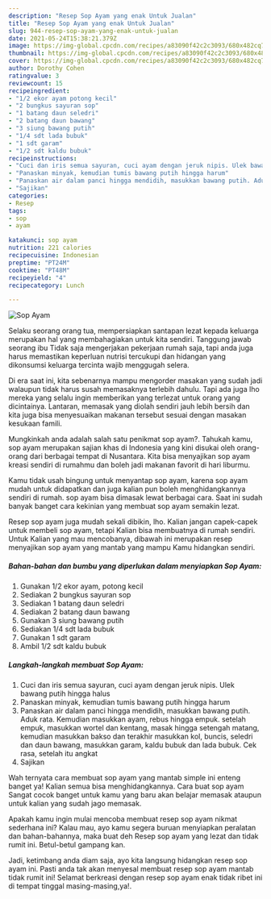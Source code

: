```yaml
---
description: "Resep Sop Ayam yang enak Untuk Jualan"
title: "Resep Sop Ayam yang enak Untuk Jualan"
slug: 944-resep-sop-ayam-yang-enak-untuk-jualan
date: 2021-05-24T15:38:21.379Z
image: https://img-global.cpcdn.com/recipes/a83090f42c2c3093/680x482cq70/sop-ayam-foto-resep-utama.jpg
thumbnail: https://img-global.cpcdn.com/recipes/a83090f42c2c3093/680x482cq70/sop-ayam-foto-resep-utama.jpg
cover: https://img-global.cpcdn.com/recipes/a83090f42c2c3093/680x482cq70/sop-ayam-foto-resep-utama.jpg
author: Dorothy Cohen
ratingvalue: 3
reviewcount: 15
recipeingredient:
- "1/2 ekor ayam potong kecil"
- "2 bungkus sayuran sop"
- "1 batang daun seledri"
- "2 batang daun bawang"
- "3 siung bawang putih"
- "1/4 sdt lada bubuk"
- "1 sdt garam"
- "1/2 sdt kaldu bubuk"
recipeinstructions:
- "Cuci dan iris semua sayuran, cuci ayam dengan jeruk nipis. Ulek bawang putih hingga halus"
- "Panaskan minyak, kemudian tumis bawang putih hingga harum"
- "Panaskan air dalam panci hingga mendidih, masukkan bawang putih. Aduk rata. Kemudian masukkan ayam, rebus hingga empuk. setelah empuk, masukkan wortel dan kentang, masak hingga setengah matang, kemudian masukkan bakso dan terakhir masukkan kol, buncis, seledri dan daun bawang, masukkan garam, kaldu bubuk dan lada bubuk. Cek rasa, setelah itu angkat"
- "Sajikan"
categories:
- Resep
tags:
- sop
- ayam

katakunci: sop ayam 
nutrition: 221 calories
recipecuisine: Indonesian
preptime: "PT24M"
cooktime: "PT48M"
recipeyield: "4"
recipecategory: Lunch

---
```



![Sop Ayam](https://img-global.cpcdn.com/recipes/a83090f42c2c3093/680x482cq70/sop-ayam-foto-resep-utama.jpg)

Selaku seorang orang tua, mempersiapkan santapan lezat kepada keluarga merupakan hal yang membahagiakan untuk kita sendiri. Tanggung jawab seorang ibu Tidak saja mengerjakan pekerjaan rumah saja, tapi anda juga harus memastikan keperluan nutrisi tercukupi dan hidangan yang dikonsumsi keluarga tercinta wajib menggugah selera.

Di era  saat ini, kita sebenarnya mampu mengorder masakan yang sudah jadi walaupun tidak harus susah memasaknya terlebih dahulu. Tapi ada juga lho mereka yang selalu ingin memberikan yang terlezat untuk orang yang dicintainya. Lantaran, memasak yang diolah sendiri jauh lebih bersih dan kita juga bisa menyesuaikan makanan tersebut sesuai dengan masakan kesukaan famili. 



Mungkinkah anda adalah salah satu penikmat sop ayam?. Tahukah kamu, sop ayam merupakan sajian khas di Indonesia yang kini disukai oleh orang-orang dari berbagai tempat di Nusantara. Kita bisa menyajikan sop ayam kreasi sendiri di rumahmu dan boleh jadi makanan favorit di hari liburmu.

Kamu tidak usah bingung untuk menyantap sop ayam, karena sop ayam mudah untuk didapatkan dan juga kalian pun boleh menghidangkannya sendiri di rumah. sop ayam bisa dimasak lewat berbagai cara. Saat ini sudah banyak banget cara kekinian yang membuat sop ayam semakin lezat.

Resep sop ayam juga mudah sekali dibikin, lho. Kalian jangan capek-capek untuk membeli sop ayam, tetapi Kalian bisa membuatnya di rumah sendiri. Untuk Kalian yang mau mencobanya, dibawah ini merupakan resep menyajikan sop ayam yang mantab yang mampu Kamu hidangkan sendiri.

<!--inarticleads1-->

##### Bahan-bahan dan bumbu yang diperlukan dalam menyiapkan Sop Ayam:

1. Gunakan 1/2 ekor ayam, potong kecil
1. Sediakan 2 bungkus sayuran sop
1. Sediakan 1 batang daun seledri
1. Sediakan 2 batang daun bawang
1. Gunakan 3 siung bawang putih
1. Sediakan 1/4 sdt lada bubuk
1. Gunakan 1 sdt garam
1. Ambil 1/2 sdt kaldu bubuk




<!--inarticleads2-->

##### Langkah-langkah membuat Sop Ayam:

1. Cuci dan iris semua sayuran, cuci ayam dengan jeruk nipis. Ulek bawang putih hingga halus
1. Panaskan minyak, kemudian tumis bawang putih hingga harum
1. Panaskan air dalam panci hingga mendidih, masukkan bawang putih. Aduk rata. Kemudian masukkan ayam, rebus hingga empuk. setelah empuk, masukkan wortel dan kentang, masak hingga setengah matang, kemudian masukkan bakso dan terakhir masukkan kol, buncis, seledri dan daun bawang, masukkan garam, kaldu bubuk dan lada bubuk. Cek rasa, setelah itu angkat
1. Sajikan




Wah ternyata cara membuat sop ayam yang mantab simple ini enteng banget ya! Kalian semua bisa menghidangkannya. Cara buat sop ayam Sangat cocok banget untuk kamu yang baru akan belajar memasak ataupun untuk kalian yang sudah jago memasak.

Apakah kamu ingin mulai mencoba membuat resep sop ayam nikmat sederhana ini? Kalau mau, ayo kamu segera buruan menyiapkan peralatan dan bahan-bahannya, maka buat deh Resep sop ayam yang lezat dan tidak rumit ini. Betul-betul gampang kan. 

Jadi, ketimbang anda diam saja, ayo kita langsung hidangkan resep sop ayam ini. Pasti anda tak akan menyesal membuat resep sop ayam mantab tidak rumit ini! Selamat berkreasi dengan resep sop ayam enak tidak ribet ini di tempat tinggal masing-masing,ya!.

